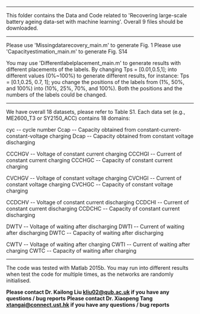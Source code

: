 *******************************************************************
This folder contains the Data and Code related to 'Recovering large-scale battery ageing data-set with machine learning'.
Overall 9 files should be downloaded.
*******************************************************************
Please use 'Missingdatarecovery_main.m' to generate Fig. 1
Please use 'Capacityestimation_main.m' to generate Fig. S14

You may use 'Differentlabelplacement_main.m' to generate results with different placements of the labels.
By changing
	Tps = [0.01,0.5,1];
into different values (0%~100%) to generate different results, for instance:
	Tps = [0.1,0.25, 0.7, 1];
you change the positions of the labels from (1%, 50%, and 100%) into (10%, 25%, 70%, and 100%).
Both the positions and the numbers of the labels could be changed.


*******************************************************************
We have overall 18 datasets, please refer to Table S1.
Each data set (e.g., ME2600_T3 or SY2150_ACC) contains 18 domains:

cyc          -- cycle number
Ccap       -- Capacity obtained from constant-current-constant-voltage charging
Dcap       -- Capacity obtained from constant voltage discharging

CCCHGV -- Voltage of constant current charging
CCCHGI  -- Current of constant current charging
CCCHGC -- Capacity of constant current charging

CVCHGV -- Voltage of constant voltage charging
CVCHGI  -- Current of constant voltage charging
CVCHGC -- Capacity of constant voltage charging

CCDCHV -- Voltage of constant current discharging
CCDCHI  -- Current of constant current discharging
CCDCHC -- Capacity of constant current discharging

DWTV -- Voltage of waiting after discharging
DWTI  -- Current of waiting after discharging
DWTC -- Capacity of waiting after discharging

CWTV -- Voltage of waiting after charging
CWTI  -- Current of waiting after charging
CWTC -- Capacity of waiting after charging

*******************************************************************
The code was tested with Matlab 2015b.
You may run into different results when test the code for multiple times, as the networks are randomly initialised.

**Please contact Dr. Kailong Liu <kliu02@qub.ac.uk> if you have any questions / bug reports**
**Please contact Dr. Xiaopeng Tang <xtangai@connect.ust.hk> if you have any questions / bug reports**
